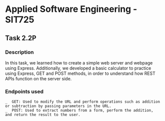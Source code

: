 # Applied Software Engineering - SIT725

## Task 2.2P
### Description
In this task, we learned how to create a simple web server and webpage using Express. Additionally, we developed a basic calculator to practice using Express, GET and POST methods, in order to understand how REST APIs function on the server side.

### Endpoints used
```
_  GET: Used to modify the URL and perform operations such as addition or subtraction by passing parameters in the URL.
_  POST: Used to extract numbers from a form, perform the addition, and return the result to the user.
```
